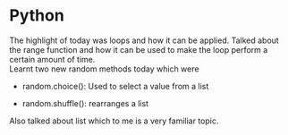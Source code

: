# Python

The highlight of today was loops and how it can be applied. Talked about the range function and how it can be used to make the loop perform a certain amount of time.<br> 
Learnt two new random methods today which were

- random.choice(): Used to select a value from a list

- random.shuffle(): rearranges a list

Also talked about list which to me is a very familiar topic.


